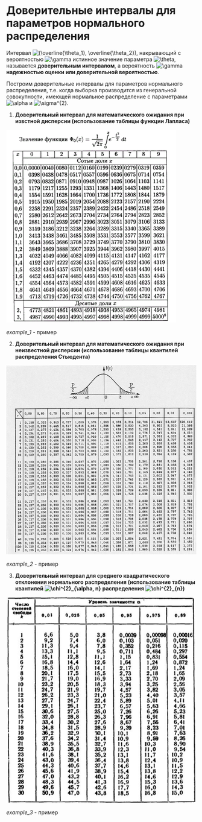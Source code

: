 # Доверительные интервалы для параметров нормального распределения

Интервал ![(\overline{\theta_1}, \overline{\theta_2})](https://render.githubusercontent.com/render/math?math=(%5Coverline%7B%5Ctheta_1%7D%2C%20%5Coverline%7B%5Ctheta_2%7D)%0A), накрывающий с вероятностью ![\gamma](https://render.githubusercontent.com/render/math?math=%5Cgamma) истинное значение параметра ![\theta](https://render.githubusercontent.com/render/math?math=%5Ctheta), называется **доверительным интервалом**, а вероятность ![\gamma](https://render.githubusercontent.com/render/math?math=%5Cgamma) **надежностью оценки или доверительной вероятностью**.

Построим доверительные интервалы для параметров нормального распределения, т.е. когда выборка производится из генеральной совокупности, имеющей нормальное распределение с параметрами ![\alpha](https://render.githubusercontent.com/render/math?math=%5Calpha) и ![\sigma^{2}](https://render.githubusercontent.com/render/math?math=%5Csigma%5E%7B2%7D).

1. **Доверительный интервал для математического ожидания при извстной дисперсии (использование таблицы функции Лапласа)**

![Таблица](./Laplace.gif)

*example_1* - пример

2. **Доверительный интервал для математического ожидания при неизвестной дисперсии (использование таблицы квантилей распределения Стьюдента)**

![Таблица](./student.png)

*example_2* - пример

3. **Доверительный интервал для среднего квадратического отклонения нормального распределения (использование таблицы квантилей ![\chi^{2}_{\alpha, n}](https://render.githubusercontent.com/render/math?math=%5Cchi%5E%7B2%7D_%7B%5Calpha%2C%20n%7D) распределения ![\chi^{2}_{n}](https://render.githubusercontent.com/render/math?math=%5Cchi%5E%7B2%7D_%7Bn%7D))**

![Таблица](./chi2.jpg)

*example_3* - пример


